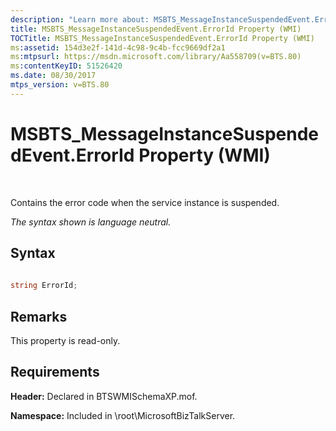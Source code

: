 ```yaml
---
description: "Learn more about: MSBTS_MessageInstanceSuspendedEvent.ErrorId Property (WMI)"
title: MSBTS_MessageInstanceSuspendedEvent.ErrorId Property (WMI)
TOCTitle: MSBTS_MessageInstanceSuspendedEvent.ErrorId Property (WMI)
ms:assetid: 154d3e2f-141d-4c98-9c4b-fcc9669df2a1
ms:mtpsurl: https://msdn.microsoft.com/library/Aa558709(v=BTS.80)
ms:contentKeyID: 51526420
ms.date: 08/30/2017
mtps_version: v=BTS.80
---
```


# MSBTS\_MessageInstanceSuspendedEvent.ErrorId Property (WMI)

 

Contains the error code when the service instance is suspended.

*The syntax shown is language neutral.*

## Syntax

```C#
  
string ErrorId;  
```

## Remarks

This property is read-only.

## Requirements

**Header:** Declared in BTSWMISchemaXP.mof.

**Namespace:** Included in \\root\\MicrosoftBizTalkServer.

